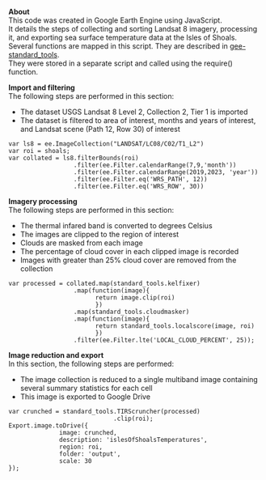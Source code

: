 **About**  
This code was created in Google Earth Engine using JavaScript.  
It details the steps of collecting and sorting Landsat 8 imagery, processing it, and exporting sea surface temperature data at the Isles of Shoals.  
Several functions are mapped in this script. They are described in [gee-standard_tools](https://github.com/c-tyler/shoalsRF-repository/blob/main/gee-standard_tools.md).  
They were stored in a separate script and called using the require() function.

**Import and filtering**  
The following steps are performed in this section:
  - The dataset USGS Landsat 8 Level 2, Collection 2, Tier 1 is imported
  - The dataset is filtered to area of interest, months and years of interest, and Landsat scene (Path 12, Row 30) of interest

```
var ls8 = ee.ImageCollection("LANDSAT/LC08/C02/T1_L2")
var roi = shoals;
var collated = ls8.filterBounds(roi)
                  .filter(ee.Filter.calendarRange(7,9,'month'))
                  .filter(ee.Filter.calendarRange(2019,2023, 'year'))
                  .filter(ee.Filter.eq('WRS_PATH', 12))
                  .filter(ee.Filter.eq('WRS_ROW', 30))
```

**Imagery processing**  
The following steps are performed in this section:
 - The thermal infared band is converted to degrees Celsius
 - The images are clipped to the region of interest
 - Clouds are masked from each image
 - The percentage of cloud cover in each clipped image is recorded
 - Images with greater than 25% cloud cover are removed from the collection

```
var processed = collated.map(standard_tools.kelfixer)
                  .map(function(image){
                        return image.clip(roi)
                        })
                  .map(standard_tools.cloudmasker)
                  .map(function(image){
                        return standard_tools.localscore(image, roi)
                        })
                  .filter(ee.Filter.lte('LOCAL_CLOUD_PERCENT', 25));
```

**Image reduction and export**  
In this section, the following steps are performed:
 - The image collection is reduced to a single multiband image containing several summary statistics for each cell
 - This image is exported to Google Drive

```
var crunched = standard_tools.TIRScruncher(processed)
                             .clip(roi);
Export.image.toDrive({
              image: crunched,
              description: 'islesOfShoalsTemperatures',
              region: roi,
              folder: 'output',
              scale: 30
});
```
